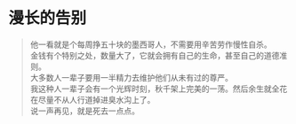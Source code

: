 # 漫长的告别

> 他一看就是个每周挣五十块的墨西哥人，不需要用辛苦劳作慢性自杀。  
> 金钱有个特别之处，数量大了，它就会拥有自己的生命，甚至自己的道德准则。  
> 大多数人一辈子要用一半精力去维护他们从未有过的尊严。  
> 我这种人一辈子会有一个光辉时刻，秋千架上完美的一荡。然后余生就全花在尽量不从人行道掉进臭水沟上了。  
> 说一声再见，就是死去一点点。  